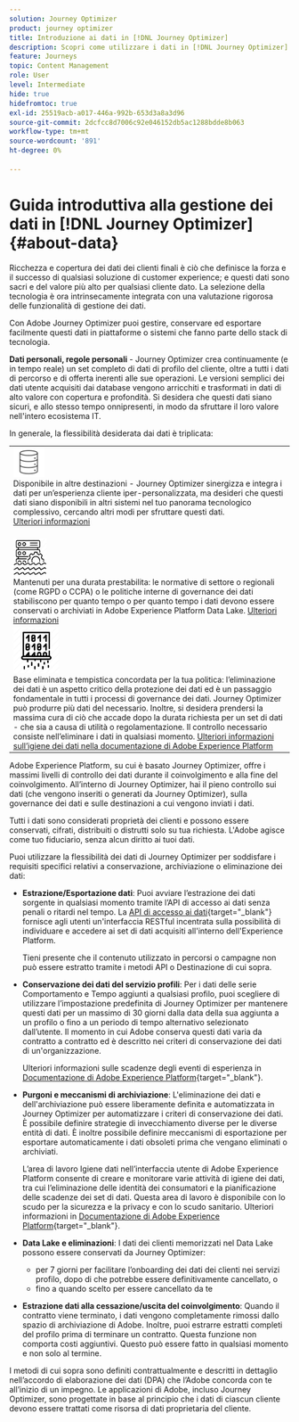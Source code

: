 ```yaml
---
solution: Journey Optimizer
product: journey optimizer
title: Introduzione ai dati in [!DNL Journey Optimizer]
description: Scopri come utilizzare i dati in [!DNL Journey Optimizer]
feature: Journeys
topic: Content Management
role: User
level: Intermediate
hide: true
hidefromtoc: true
exl-id: 25519acb-a017-446a-992b-653d3a8a3d96
source-git-commit: 2dcfcc8d7006c92e046152db5ac1288bdde8b063
workflow-type: tm+mt
source-wordcount: '891'
ht-degree: 0%

---
```


# Guida introduttiva alla gestione dei dati in [!DNL Journey Optimizer] {#about-data}

Ricchezza e copertura dei dati dei clienti finali è ciò che definisce la forza e il successo di qualsiasi soluzione di customer experience; e questi dati sono sacri e del valore più alto per qualsiasi cliente dato. La selezione della tecnologia è ora intrinsecamente integrata con una valutazione rigorosa delle funzionalità di gestione dei dati.

Con Adobe Journey Optimizer puoi gestire, conservare ed esportare facilmente questi dati in piattaforme o sistemi che fanno parte dello stack di tecnologia.

**Dati personali, regole personali** - Journey Optimizer crea continuamente (e in tempo reale) un set completo di dati di profilo del cliente, oltre a tutti i dati di percorso e di offerta inerenti alle sue operazioni. Le versioni semplici dei dati utente acquisiti dai database vengono arricchiti e trasformati in dati di alto valore con copertura e profondità. Si desidera che questi dati siano sicuri, e allo stesso tempo onnipresenti, in modo da sfruttare il loro valore nell&#39;intero ecosistema IT.

In generale, la flessibilità desiderata dai dati è triplicata:


<table style="table-layout:fixed">
<tr style="border: 0;">
  <td>
    <div><img alt="destinazioni" src="assets/do-not-localize/dest.png" /> 
    <br>Disponibile in altre destinazioni - Journey Optimizer sinergizza e integra i dati per un’esperienza cliente iper-personalizzata, ma desideri che questi dati siano disponibili in altri sistemi nel tuo panorama tecnologico complessivo, cercando altri modi per sfruttare questi dati.
    <div>
     <a href="../start/ajo-integrations.md">Ulteriori informazioni</a></div>
    </div>
    <br>
  </td>
</tr>
  <td>
    <div><img alt="conservazione" src="assets/do-not-localize/retention.png" />  
    <br>Mantenuti per una durata prestabilita: le normative di settore o regionali (come RGPD o CCPA) o le politiche interne di governance dei dati stabiliscono per quanto tempo o per quanto tempo i dati devono essere conservati o archiviati in Adobe Experience Platform Data Lake. <a href="../privacy/get-started-privacy.md">Ulteriori informazioni</a></div>
  </td>
</tr>
<tr style="border: 0;">
  <td>
    <div><img alt="policy" src="assets/do-not-localize/policy.png" /> 
    <br>Base eliminata e tempistica concordata per la tua politica: l’eliminazione dei dati è un aspetto critico della protezione dei dati ed è un passaggio fondamentale in tutti i processi di governance dei dati. Journey Optimizer può produrre più dati del necessario. Inoltre, si desidera prendersi la massima cura di ciò che accade dopo la durata richiesta per un set di dati - che sia a causa di utilità o regolamentazione. Il controllo necessario consiste nell’eliminare i dati in qualsiasi momento. <a href="https://experienceleague.adobe.com/docs/experience-platform/hygiene/ui/overview.html">Ulteriori informazioni sull’igiene dei dati nella documentazione di Adobe Experience Platform</a></div>
  </td>
</tr>
</table>

Adobe Experience Platform, su cui è basato Journey Optimizer, offre i massimi livelli di controllo dei dati durante il coinvolgimento e alla fine del coinvolgimento. All’interno di Journey Optimizer, hai il pieno controllo sui dati (che vengono inseriti o generati da Journey Optimizer), sulla governance dei dati e sulle destinazioni a cui vengono inviati i dati.

Tutti i dati sono considerati proprietà dei clienti e possono essere conservati, cifrati, distribuiti o distrutti solo su tua richiesta. L&#39;Adobe agisce come tuo fiduciario, senza alcun diritto ai tuoi dati.

Puoi utilizzare la flessibilità dei dati di Journey Optimizer per soddisfare i requisiti specifici relativi a conservazione, archiviazione o eliminazione dei dati:

* **Estrazione/Esportazione dati**: Puoi avviare l’estrazione dei dati sorgente in qualsiasi momento tramite l’API di accesso ai dati senza penali o ritardi nel tempo. La [API di accesso ai dati](https://experienceleague.adobe.com/docs/experience-platform/data-access/api.html){target=&quot;_blank&quot;} fornisce agli utenti un&#39;interfaccia RESTful incentrata sulla possibilità di individuare e accedere ai set di dati acquisiti all&#39;interno dell&#39;Experience Platform. <!--In the future (on roadmap), you can use file-based destinations to export and migrate log data from Adobe Journey Optimizer. -->

   Tieni presente che il contenuto utilizzato in percorsi o campagne non può essere estratto tramite i metodi API o Destinazione di cui sopra.

* **Conservazione dei dati del servizio profili**: Per i dati delle serie Comportamento e Tempo aggiunti a qualsiasi profilo, puoi scegliere di utilizzare l’impostazione predefinita di Journey Optimizer per mantenere questi dati per un massimo di 30 giorni dalla data della sua aggiunta a un profilo o fino a un periodo di tempo alternativo selezionato dall’utente. Il momento in cui Adobe conserva questi dati varia da contratto a contratto ed è descritto nei criteri di conservazione dei dati di un&#39;organizzazione.

   Ulteriori informazioni sulle scadenze degli eventi di esperienza in [Documentazione di Adobe Experience Platform](https://experienceleague.adobe.com/docs/experience-platform/profile/event-expirations.html){target=&quot;_blank&quot;}.

* **Purgoni e meccanismi di archiviazione**: L&#39;eliminazione dei dati e dell&#39;archiviazione può essere liberamente definita e automatizzata in Journey Optimizer per automatizzare i criteri di conservazione dei dati. È possibile definire strategie di invecchiamento diverse per le diverse entità di dati. È inoltre possibile definire meccanismi di esportazione per esportare automaticamente i dati obsoleti prima che vengano eliminati o archiviati.

   L’area di lavoro Igiene dati nell’interfaccia utente di Adobe Experience Platform consente di creare e monitorare varie attività di igiene dei dati, tra cui l’eliminazione delle identità dei consumatori e la pianificazione delle scadenze dei set di dati. Questa area di lavoro è disponibile con lo scudo per la sicurezza e la privacy e con lo scudo sanitario. Ulteriori informazioni in [Documentazione di Adobe Experience Platform](https://experienceleague.adobe.com/docs/experience-platform/hygiene/ui/overview.html){target=&quot;_blank&quot;}.

* **Data Lake e eliminazioni**: I dati dei clienti memorizzati nel Data Lake possono essere conservati da Journey Optimizer:

   * per 7 giorni per facilitare l’onboarding dei dati dei clienti nei servizi profilo, dopo di che potrebbe essere definitivamente cancellato, o
   * fino a quando scelto per essere cancellato da te


* **Estrazione dati alla cessazione/uscita del coinvolgimento**: Quando il contratto viene terminato, i dati vengono completamente rimossi dallo spazio di archiviazione di Adobe. Inoltre, puoi estrarre estratti completi del profilo prima di terminare un contratto. Questa funzione non comporta costi aggiuntivi. Questo può essere fatto in qualsiasi momento e non solo al termine.

I metodi di cui sopra sono definiti contrattualmente e descritti in dettaglio nell’accordo di elaborazione dei dati (DPA) che l’Adobe concorda con te all’inizio di un impegno. Le applicazioni di Adobe, incluso Journey Optimizer, sono progettate in base al principio che i dati di ciascun cliente devono essere trattati come risorsa di dati proprietaria del cliente.
